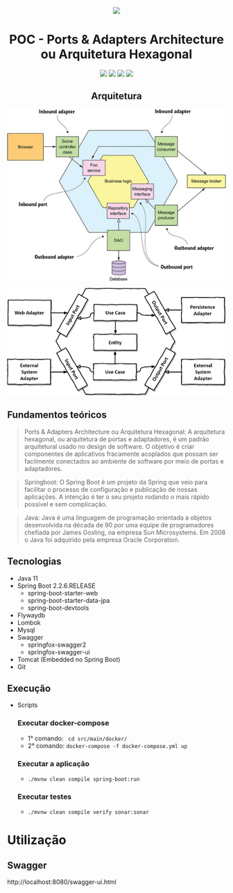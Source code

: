 <div align="center">

![](https://img.shields.io/badge/Status-Em%20Desenvolvimento-orange)
</div>

<div align="center">

# POC - Ports & Adapters Architecture ou Arquitetura Hexagonal
![](https://img.shields.io/badge/Autor-Wesley%20Oliveira%20Santos-brightgreen)
![](https://img.shields.io/badge/Language-java-brightgreen)
![](https://img.shields.io/badge/Framework-springboot-brightgreen)
![](https://img.shields.io/badge/Arquitetura-Hexagonal-brightgreen)
</div> 

<div align="center">

## Arquitetura
![Arquitetura](images/1_Eq05mAb8Myi84O7hwWa27Q.jpeg "Arquitetura")

![Arquitetura](images/hexagonal-architecture_hu6764515d7030d45af6f7f498c79e292b_50897_956x0_resize_box_3.png "Arquitetura")

</div>

## Fundamentos teóricos

> Ports & Adapters Architecture ou Arquitetura Hexagonal: A arquitetura hexagonal, ou arquitetura de portas e adaptadores, é um padrão arquitetural usado no design de software. O objetivo é criar componentes de aplicativos fracamente acoplados que possam ser facilmente conectados ao ambiente de software por meio de portas e adaptadores.

> Springboot: O Spring Boot é um projeto da Spring que veio para facilitar o processo de configuração e publicação de nossas aplicações. A intenção é ter o seu projeto rodando o mais rápido possível e sem complicação.

> Java: Java é uma linguagem de programação orientada a objetos desenvolvida na década de 90 por uma equipe de programadores chefiada por James Gosling, na empresa Sun Microsystems. Em 2008 o Java foi adquirido pela empresa Oracle Corporation.


## Tecnologias
- Java 11
- Spring Boot 2.2.6.RELEASE
    - spring-boot-starter-web
    - spring-boot-starter-data-jpa
    - spring-boot-devtools
- Flywaydb
- Lombok
- Mysql
- Swagger
    - springfox-swagger2
    - springfox-swagger-ui
- Tomcat (Embedded no Spring Boot)
- Git

## Execução

- Scripts
  ### Executar docker-compose
    - 1° comando: ``` cd src/main/docker/```
    - 2° comando: ```docker-compose -f docker-compose.yml up```
  ### Executar a aplicação
    -  ```./mvnw clean compile spring-boot:run```
  ### Executar testes
    -  ```./mvnw clean compile verify sonar:sonar```

# Utilização

## Swagger
http://localhost:8080/swagger-ui.html